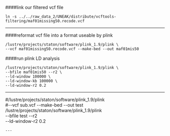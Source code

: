 ####link our filtered vcf file
```
ln -s ../../raw_data_2/UNEAK/distribute/vcftools-filtering/maf01missing50.recode.vcf
```
---
####reformat vcf file into a format useable by plink
```
/lustre/projects/staton/software/plink_1.9/plink \
--vcf maf01missing50.recode.vcf --make-bed --out maf01mis50
```
####run plink LD analysis 
```
/lustre/projects/staton/software/plink_1.9/plink \
--bfile maf01mis50 --r2 \
--ld-window 100000 \
--ld-window-kb 100000 \
--ld-window-r2 0.2
```
---
#/lustre/projects/staton/software/plink_1.9/plink \
#--vcf sub.vcf --make-bed --out test
/lustre/projects/staton/software/plink_1.9/plink \
--bfile test --r2 \
--ld-window-r2 0.2
```
---
